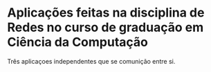 # Aplicações feitas na disciplina de Redes no curso de graduação em Ciência da Computação

Três aplicaçoes independentes que se comunição entre si. 
